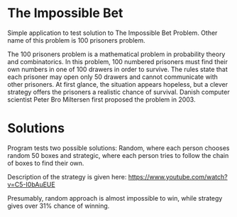 # The Impossible Bet
Simple application to test solution to The Impossible Bet Problem.
Other name of this problem is 100 prisoners problem.

The 100 prisoners problem is a mathematical problem in probability theory and combinatorics. In this problem, 100 numbered prisoners must find their own numbers in one of 100 drawers in order to survive. The rules state that each prisoner may open only 50 drawers and cannot communicate with other prisoners. At first glance, the situation appears hopeless, but a clever strategy offers the prisoners a realistic chance of survival. Danish computer scientist Peter Bro Miltersen first proposed the problem in 2003.

# Solutions
Program tests two possible solutions: Random, where each person chooses random 50 boxes and strategic, where each person tries to follow the chain of boxes to find their own.

Description of the strategy is given here: https://www.youtube.com/watch?v=C5-I0bAuEUE

Presumably, random approach is almost impossible to win, while strategy gives over 31% chance of winning.
